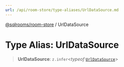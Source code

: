 ```yaml
---
url: /api/room-store/type-aliases/UrlDataSource.md
---
```

[@sqlrooms/room-store](../index.md) / UrlDataSource

# Type Alias: UrlDataSource

> **UrlDataSource**: `z.infer`<*typeof* [`UrlDataSource`](../variables/UrlDataSource.md)>
